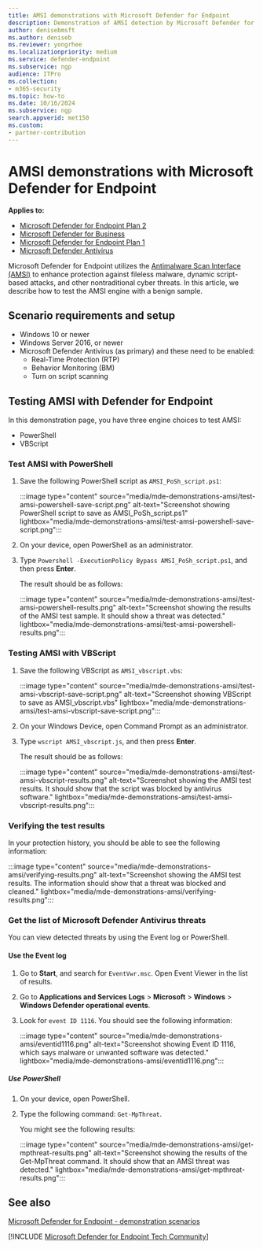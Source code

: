 ```yaml
---
title: AMSI demonstrations with Microsoft Defender for Endpoint
description: Demonstration of AMSI detection by Microsoft Defender for Endpoint
author: denisebmsft
ms.author: deniseb
ms.reviewer: yongrhee
ms.localizationpriority: medium
ms.service: defender-endpoint
ms.subservice: ngp
audience: ITPro
ms.collection: 
- m365-security
ms.topic: how-to
ms.date: 10/16/2024
ms.subservice: ngp
search.appverid: met150
ms.custom: 
- partner-contribution
---
```


# AMSI demonstrations with Microsoft Defender for Endpoint

**Applies to:**

- [Microsoft Defender for Endpoint Plan 2](microsoft-defender-endpoint.md)
- [Microsoft Defender for Business](https://www.microsoft.com/security/business/endpoint-security/microsoft-defender-business)
- [Microsoft Defender for Endpoint Plan 1](microsoft-defender-endpoint.md)
- [Microsoft Defender Antivirus](microsoft-defender-antivirus-windows.md)

Microsoft Defender for Endpoint utilizes the [Antimalware Scan Interface (AMSI)](/defender-endpoint/amsi-on-mdav) to enhance protection against fileless malware, dynamic script-based attacks, and other nontraditional cyber threats.  In this article, we describe how to test the AMSI engine with a benign sample.

## Scenario requirements and setup

- Windows 10 or newer
- Windows Server 2016, or newer
- Microsoft Defender Antivirus (as primary) and these need to be enabled:
  - Real-Time Protection (RTP) 
  - Behavior Monitoring (BM)  
  - Turn on script scanning
    

## Testing AMSI with Defender for Endpoint

In this demonstration page, you have three engine choices to test AMSI:

- PowerShell
- VBScript

### Test AMSI with PowerShell

1. Save the following PowerShell script as `AMSI_PoSh_script.ps1`:

   :::image type="content" source="media/mde-demonstrations-amsi/test-amsi-powershell-save-script.png" alt-text="Screenshot showing PowerShell script to save as AMSI_PoSh_script.ps1" lightbox="media/mde-demonstrations-amsi/test-amsi-powershell-save-script.png":::

2. On your device, open PowerShell as an administrator.

3. Type `Powershell -ExecutionPolicy Bypass AMSI_PoSh_script.ps1`, and then press **Enter**.

   The result should be as follows:

   :::image type="content" source="media/mde-demonstrations-amsi/test-amsi-powershell-results.png" alt-text="Screenshot showing the results of the AMSI test sample. It should show a threat was detected." lightbox="media/mde-demonstrations-amsi/test-amsi-powershell-results.png":::

   
### Testing AMSI with VBScript

1. Save the following VBScript as `AMSI_vbscript.vbs`:

   :::image type="content" source="media/mde-demonstrations-amsi/test-amsi-vbscript-save-script.png" alt-text="Screenshot showing VBScript to save as AMSI_vbscript.vbs" lightbox="media/mde-demonstrations-amsi/test-amsi-vbscript-save-script.png":::

2. On your Windows Device, open Command Prompt as an administrator.

2. Type `wscript AMSI_vbscript.js`, and then press **Enter**.

   The result should be as follows:

   :::image type="content" source="media/mde-demonstrations-amsi/test-amsi-vbscript-results.png" alt-text="Screenshot showing the AMSI test results. It should show that the script was blocked by antivirus software." lightbox="media/mde-demonstrations-amsi/test-amsi-vbscript-results.png":::

   
### Verifying the test results

In your protection history, you should be able to see the following information:

:::image type="content" source="media/mde-demonstrations-amsi/verifying-results.png" alt-text="Screenshot showing the AMSI test results. The information should show that a threat was blocked and cleaned." lightbox="media/mde-demonstrations-amsi/verifying-results.png":::

### Get the list of Microsoft Defender Antivirus threats

You can view detected threats by using the Event log or PowerShell.

#### Use the Event log

1. Go to **Start**, and search for `EventVwr.msc`. Open Event Viewer in the list of results.

2. Go to **Applications and Services Logs** > **Microsoft** > **Windows** > **Windows Defender operational events**.

3. Look for `event ID 1116`. You should see the following information:

   :::image type="content" source="media/mde-demonstrations-amsi/eventid1116.png" alt-text="Screenshot showing Event ID 1116, which says malware or unwanted software was detected." lightbox="media/mde-demonstrations-amsi/eventid1116.png":::

##### Use PowerShell

1. On your device, open PowerShell.

2. Type the following command: `Get-MpThreat`.

   You might see the following results:

   :::image type="content" source="media/mde-demonstrations-amsi/get-mpthreat-results.png" alt-text="Screenshot showing the results of the Get-MpThreat command. It should show that an AMSI threat was detected." lightbox="media/mde-demonstrations-amsi/get-mpthreat-results.png":::


## See also

[Microsoft Defender for Endpoint - demonstration scenarios](defender-endpoint-demonstrations.md)

[!INCLUDE [Microsoft Defender for Endpoint Tech Community](../includes/defender-mde-techcommunity.md)]